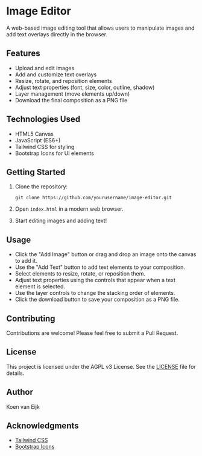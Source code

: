 # Image Editor

A web-based image editing tool that allows users to manipulate images and add text overlays directly in the browser.

## Features

- Upload and edit images
- Add and customize text overlays
- Resize, rotate, and reposition elements
- Adjust text properties (font, size, color, outline, shadow)
- Layer management (move elements up/down)
- Download the final composition as a PNG file

## Technologies Used

- HTML5 Canvas
- JavaScript (ES6+)
- Tailwind CSS for styling
- Bootstrap Icons for UI elements

## Getting Started

1. Clone the repository:
   ```
   git clone https://github.com/yourusername/image-editor.git
   ```

2. Open `index.html` in a modern web browser.

3. Start editing images and adding text!

## Usage

- Click the "Add Image" button or drag and drop an image onto the canvas to add it.
- Use the "Add Text" button to add text elements to your composition.
- Select elements to resize, rotate, or reposition them.
- Adjust text properties using the controls that appear when a text element is selected.
- Use the layer controls to change the stacking order of elements.
- Click the download button to save your composition as a PNG file.

## Contributing

Contributions are welcome! Please feel free to submit a Pull Request.

## License

This project is licensed under the AGPL v3 License. See the [LICENSE](LICENSE) file for details.

## Author

Koen van Eijk

## Acknowledgments

- [Tailwind CSS](https://tailwindcss.com/)
- [Bootstrap Icons](https://icons.getbootstrap.com/)
